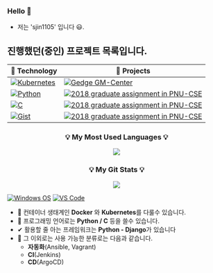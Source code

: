 ### Hello 👋

- 저는 'sjin1105' 입니다 😃.

## 진행했던(중인) 프로젝트 목록입니다.


| 🔭 **Technology**      | 🚀 **Projects**                                                                 |
|----------------------- | -------------------------------------------------------------------------------- |
| [![Kubernetes](https://img.shields.io/static/v1?label=&message=Kubernetes&color=053067&logo=Kubernetes&logoColor=FFFFFF)](https://kubernetes.io/)                  | [![Gedge GM-Center](https://img.shields.io/static/v1?label=&message=2021~2022_Griffin-Edge_GM-CENTER&color=000605&logo=github&logoColor=FFFFFF&labelColor=000605)](https://github.com/gedge-platform/gm-center/)             
| [![Python](https://img.shields.io/static/v1?label=&message=Python&color=3C78A9&logo=python&logoColor=FFFFFF)](https://www.python.org/)          | [![2018 graduate assignment in PNU-CSE](https://img.shields.io/static/v1?label=&message=2018_graduate-assignment&color=000605&logo=github&logoColor=FFFFFF&labelColor=000605)](https://github.com/taking/TeamClear)                                              
| [![C](https://img.shields.io/static/v1?label=&message=C&color=3C78A9&logo=C&logoColor=FFFFFF)](#)          | [![2018 graduate assignment in PNU-CSE](https://img.shields.io/static/v1?label=&message=2018_graduate-assignment&color=000605&logo=github&logoColor=FFFFFF&labelColor=000605)](https://github.com/taking/TeamClear) 
| [![Gist](https://img.shields.io/static/v1?label=&message=Gist&color=black&logo=github&logoColor=FFFFFF)](#)          | [![2018 graduate assignment in PNU-CSE](https://img.shields.io/static/v1?label=&message=2018_graduate-assignment&color=000605&logo=github&logoColor=FFFFFF&labelColor=000605)](https://github.com/taking/TeamClear) 


<h3 align="center">💡 My Most Used Languages 💡</h3>
<p align="center">
  <a href="https://github.com/sjin1105">
    <img align="center" src="https://github-readme-stats.vercel.app/api?username=sjin1105&show_icons=true">
  </a>
</p>

<h3 align="center">💡 My Git Stats 💡</h3>
<p align="center">
  <a href="https://github.com/${깃닉네임}">
    <img align="center" src="https://github-readme-stats.vercel.app/api/top-langs/?username=sjin1105&layout=compact&show_icons=true&show_owner=true&hide_title=false&theme=nord&hide=html" />
  </a>
</p>

[![Windows OS](https://img.shields.io/badge/Windows-11-%23007ACC?style=flat-square&logo=windows)](https://insider.windows.com/en-us/insidewindows11)
[![VS Code](https://img.shields.io/badge/IDE-VSCode-%23007ACC?style=flat-square&logo=Visual-studio-code)](https://code.visualstudio.com/)

- 🔧 컨테이너 생태계인 **Docker** 와 **Kubernetes**를 다룰수 있습니다.
- 💬 프로그래밍 언어로는 **Python / C** 등을 쓸수 있습니다.
- ✔  활용할 줄 아는 프레임워크는 **Python - Django**가 있습니다
- 🔎 그 이외로는 사용 가능한 분류로는 다음과 같습니다.
  - **자동화**(Ansible, Vagrant)
  - **CI**(Jenkins)
  - **CD**(ArgoCD)


<!--
- 🔭 I’m currently working on ...
- 🌱 I’m currently learning ...
- 👯 I’m looking to collaborate on ...
- 🤔 I’m looking for help with ...
- 💬 Ask me about ...
- 📫 How to reach me: ...
- 😄 Pronouns: ...
- ⚡ Fun fact: ...
-->
